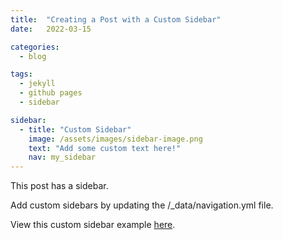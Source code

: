 ```yaml
---
title:  "Creating a Post with a Custom Sidebar"
date:   2022-03-15

categories: 
  - blog

tags:
  - jekyll
  - github pages
  - sidebar

sidebar:
  - title: "Custom Sidebar"
    image: /assets/images/sidebar-image.png
    text: "Add some custom text here!"
    nav: my_sidebar
---
```


This post has a sidebar.

Add custom sidebars by updating the /_data/navigation.yml file. 

View this custom sidebar example [here](https://github.com/laurburke2/laurburke2.github.io/blob/master/_data/navigation.yml). 



